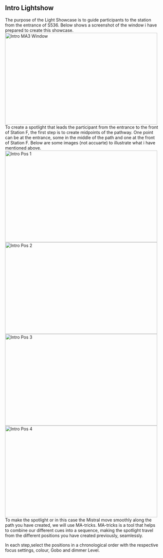## Intro Lightshow 
The purpose of the Light Showcase is to guide participants to the station from the entrance of S536. Below shows a screenshot of the window i have prepared to create this showcase.<br>
<img src="Captures/" alt="Intro MA3 Window" width="500" height="300"/>
<br>
To create a spotlight that leads the participant from the entrance to the front of Station F, the first step is to create midpoints of the pathway. One point can be at the entrance, some in the middle of the path and one at the front of Station F. Below are some images (not accuarte) to illustrate what i have mentioned above.<br>
<img src="Captures/" alt="Intro Pos 1" width="500" height="300"/>
<br>
<img src="Captures/" alt="Intro Pos 2" width="500" height="300"/>
<br>
<img src="Captures/" alt="Intro Pos 3" width="500" height="300"/>
<br>
<img src="Captures/" alt="Intro Pos 4" width="500" height="300"/>
<br>
To make the spotlight or in this case the Mistral move smoothly along the path you have created, we will use MA-tricks. MA-tricks is a tool that helps to combine our different cues into a sequence, making the spotlight travel from the different positions you have created previously, seamlessly.<br>

In each step,select the positions in a chronological order with the respective focus settings, colour, Gobo and dimmer Level.
